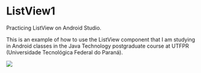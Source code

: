 # ListView1
Practicing ListView on Android Studio.

This is an example of how to use the ListView component that I am studying in Android classes in the Java Technology postgraduate course at UTFPR (Universidade Tecnológica Federal do Paraná).

<img src="https://github.com/hbakergo/ListView1/issues/1#issue-1134969380">

